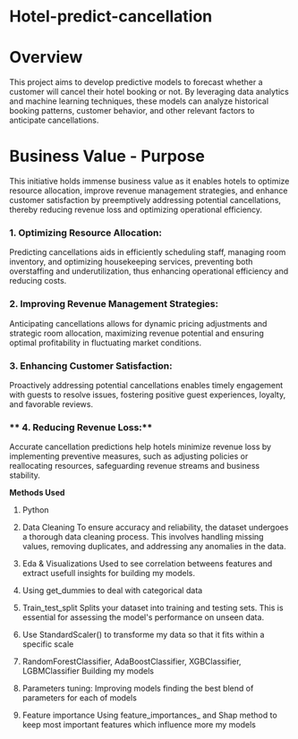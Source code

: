 # Hotel-predict-cancellation
# **Overview**
This project aims to develop predictive models to forecast whether a customer will cancel their hotel booking or not. By leveraging data analytics and machine learning techniques, these models can analyze historical booking patterns, customer behavior, and other relevant factors to anticipate cancellations. 

# **Business Value - Purpose**
This initiative holds immense business value as it enables hotels to optimize resource allocation, improve revenue management strategies, and enhance customer satisfaction by preemptively addressing potential cancellations, thereby reducing revenue loss and optimizing operational efficiency.


### **1. Optimizing Resource Allocation:**
Predicting cancellations aids in efficiently scheduling staff, managing room inventory, and optimizing housekeeping services, preventing both overstaffing and underutilization, thus enhancing operational efficiency and reducing costs.

### **2. Improving Revenue Management Strategies:**
Anticipating cancellations allows for dynamic pricing adjustments and strategic room allocation, maximizing revenue potential and ensuring optimal profitability in fluctuating market conditions.

### **3. Enhancing Customer Satisfaction:**
Proactively addressing potential cancellations enables timely engagement with guests to resolve issues, fostering positive guest experiences, loyalty, and favorable reviews.

### ** 4. Reducing Revenue Loss:**
Accurate cancellation predictions help hotels minimize revenue loss by implementing preventive measures, such as adjusting policies or reallocating resources, safeguarding revenue streams and business stability.


**Methods Used**
1. Python

2. Data Cleaning
To ensure accuracy and reliability, the dataset undergoes a thorough data cleaning process. This involves handling missing values, removing duplicates, and addressing any anomalies in the data.

3. Eda & Visualizations
Used to see correlation betweens features and extract usefull insights for building my models.

4. Using get_dummies to deal with categorical data

5. Train_test_split 
Splits your dataset into training and testing sets. This is essential for assessing the model's performance on unseen data. 

6. Use StandardScaler() to transforme my data so that it fits within a specific scale

7. RandomForestClassifier, AdaBoostClassifier, XGBClassifier, LGBMClassifier
Building my models

8. Parameters tuning: Improving models finding the best blend of parameters for each of models

9. Feature importance
Using feature_importances_ and Shap method to keep most important features which influence more my models
